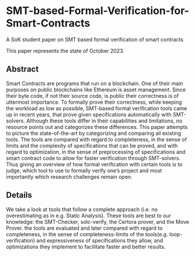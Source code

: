# SMT-based-Formal-Verification-for-Smart-Contracts
A SoK student paper on SMT based formal verification of smart contracts

This paper represents the state of October 2023. 

## Abstract
Smart Contracts are programs that run on a blockchain. One of their main purposes on public blockchains like Ethereum is asset management. Since their byte code, if not their source code, is public their correctness is of uttermost importance. To formally prove their correctness, while keeping the workload as low as possible, SMT-based formal verification tools came up in recent years, that prove given specifications automatically with SMT-solvers. Although these tools differ in their capabilities and limitations, no resource points out and categorizes these differences. This paper attempts to picture the state-of-the-art by categorizing and comparing all existing tools. The tools are compared with regard to completeness, in the sense of limits and the complexity of specifications that can be proved, and with regard to optimization, in the sense of preprocessing of specifications and smart contract code to allow for faster verification through SMT-solvers. Thus giving an overview of how formal verification with certain tools is to judge, which tool to use to formally verify one’s project and most importantly which research challenges remain open.

## Details
We take a look at tools that follow a complete approach (i.e. no overestimating as in e.g. Static Analysis). These tools are best to our knowledge: the SMT-Checker, solc-verify, the Certora prover, and the Move Prover. 
the tools are evaluated and later compared with regard to completeness, in the sense of completeness-limits of the tools(e.g. loop-verification) and expressiveness of specifications they allow, and optimizations they implement to facilitate faster and better results.
